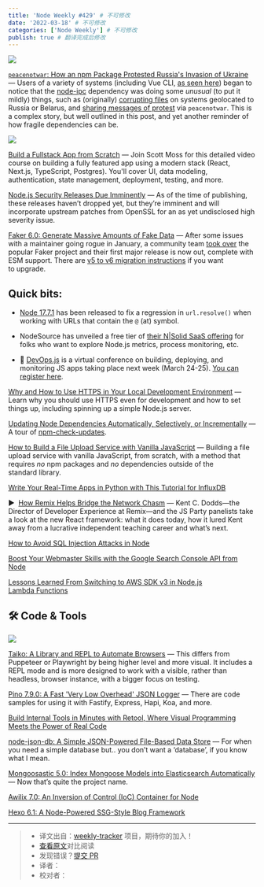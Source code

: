 ```yaml
---
title: 'Node Weekly #429' # 不可修改
date: '2022-03-18' # 不可修改
categories: ['Node Weekly'] # 不可修改
publish: true # 翻译完成后修改
---
```


[![](https://res.cloudinary.com/cpress/image/upload/w_1280,e_sharpen:60/gbahe9yapogrzxxuglio.jpg)](https://nodeweekly.com/link/121114/web)

<!--以上是预览信息，图片一张或限制百字左右，前者优先，全文请使用二级及以下标题-->
<!-- more -->

[`peacenotwar`: How an npm Package Protested Russia's Invasion of Ukraine](https://nodeweekly.com/link/121114/web "snyk.io") — Users of a variety of systems (including Vue CLI, [as seen here](https://nodeweekly.com/link/121115/web)) began to notice that the [node-ipc](https://nodeweekly.com/link/121116/web) dependency was doing some _unusual_ (to put it mildly) things, such as (originally) [corrupting files](https://nodeweekly.com/link/121122/web) on systems geolocated to Russia or Belarus, and [sharing messages of protest](https://nodeweekly.com/link/121118/web) via `peacenotwar`. This is a complex story, but well outlined in this post, and yet another reminder of how fragile dependencies can be.

[![](https://copm.s3.amazonaws.com/3adc1f91.jpg)](https://nodeweekly.com/link/121088/web)

[Build a Fullstack App from Scratch](https://nodeweekly.com/link/121088/web "frontendmasters.com") — Join Scott Moss for this detailed video course on building a fully featured app using a modern stack (React, Next.js, TypeScript, Postgres). You'll cover UI, data modeling, authentication, state management, deployment, testing, and more.

[Node.js Security Releases Due Imminently](https://nodeweekly.com/link/121089/web "nodejs.org") — As of the time of publishing, these releases haven’t dropped yet, but they’re imminent and will incorporate upstream patches from OpenSSL for an as yet undisclosed high severity issue.

[Faker 6.0: Generate Massive Amounts of Fake Data](https://nodeweekly.com/link/121090/web "github.com") — After some issues with a maintainer going rogue in January, a community team [took over](https://nodeweekly.com/link/121091/web) the popular Faker project and their first major release is now out, complete with ESM support. There are [v5 to v6 migration instructions](https://nodeweekly.com/link/121092/web) if you want to upgrade.

## **Quick bits:**

*   [Node 17.7.1](https://nodeweekly.com/link/121093/web) has been released to fix a regression in `url.resolve()` when working with URLs that contain the `@` (at) symbol.
    
*   NodeSource has unveiled a free tier of [their N|Solid SaaS offering](https://nodeweekly.com/link/121094/web) for folks who want to explore Node.js metrics, process monitoring, etc.
    
*   📆 [DevOps.js](https://nodeweekly.com/link/121120/web) is a virtual conference on building, deploying, and monitoring JS apps taking place next week (March 24-25). [You can register here](https://nodeweekly.com/link/121120/web).
    
[Why and How to Use HTTPS in Your Local Development Environment](https://nodeweekly.com/link/121098/web "auth0.com") — Learn why you should use HTTPS even for development and how to set things up, including spinning up a simple Node.js server.

[Updating Node Dependencies Automatically, Selectively, or Incrementally](https://nodeweekly.com/link/121099/web "elijahmanor.com") — A tour of [npm-check-updates](https://nodeweekly.com/link/121100/web).

[How to Build a File Upload Service with Vanilla JavaScript](https://nodeweekly.com/link/121101/web "blog.logrocket.com") — Building a file upload service with vanilla JavaScript, from scratch, with a method that requires _no_ npm packages and _no_ dependencies outside of the standard library.

[Write Your Real-Time Apps in Python with This Tutorial for InfluxDB](https://nodeweekly.com/link/121102/web "www.influxdata.com")

▶  [How Remix Helps Bridge the Network Chasm](https://nodeweekly.com/link/121103/web "changelog.com") — Kent C. Dodds—the Director of Developer Experience at Remix—and the JS Party panelists take a look at the new React framework: what it does today, how it lured Kent away from a lucrative independent teaching career and what’s next.

[How to Avoid SQL Injection Attacks in Node](https://nodeweekly.com/link/121104/web)  

[Boost Your Webmaster Skills with the Google Search Console API from Node](https://nodeweekly.com/link/121105/web)  

[Lessons Learned From Switching to AWS SDK v3 in Node.js Lambda Functions](https://nodeweekly.com/link/121106/web)  

## 🛠 Code & Tools

[![](https://res.cloudinary.com/cpress/image/upload/w_1280,e_sharpen:60/qaublmpmfkvl3rer58fl.jpg)](https://nodeweekly.com/link/121107/web)

[Taiko: A Library and REPL to Automate Browsers](https://nodeweekly.com/link/121107/web "github.com") — This differs from Puppeteer or Playwright by being higher level and more visual. It includes a REPL mode and is more designed to work with a visible, rather than headless, browser instance, with a bigger focus on testing.

[Pino 7.9.0: A Fast 'Very Low Overhead' JSON Logger](https://nodeweekly.com/link/121108/web "github.com") — There are code samples for using it with Fastify, Express, Hapi, Koa, and more.

[Build Internal Tools in Minutes with Retool, Where Visual Programming Meets the Power of Real Code](https://nodeweekly.com/link/121109/web "retool.com")

[node-json-db: A Simple JSON-Powered File-Based Data Store](https://nodeweekly.com/link/121110/web "github.com") — For when you need a simple database but.. you don’t want a ‘database’, if you know what I mean.

[Mongoosastic 5.0: Index Mongoose Models into Elasticsearch Automatically](https://nodeweekly.com/link/121111/web) — Now that’s quite the project name.  

[Awilix 7.0: An Inversion of Control (IoC) Container for Node](https://nodeweekly.com/link/121112/web)  

[Hexo 6.1: A Node-Powered SSG-Style Blog Framework](https://nodeweekly.com/link/121113/web)  

---
> * 译文出自：[weekly-tracker](https://github.com/FEDarling/weekly-tracker) 项目，期待你的加入！
> * [查看原文](https://nodeweekly.com/issues/429)对比阅读
> * 发现错误？[提交 PR](https://github.com/FEDarling/weekly-tracker/blob/main/weeklys/node_weekly/429)
> * 译者：
> * 校对者：
